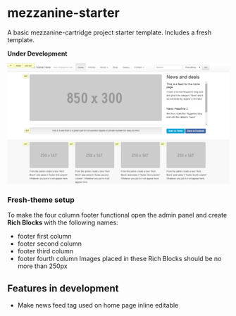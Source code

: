 mezzanine-starter
=================

A basic mezzanine-cartridge project starter template. Includes a fresh template.

**Under Development**

![Screenshot of this Mezzanine theme](/fresh_theme/static/fresh-theme/example.jpg "Screenshot of mezzanine-starter home page")

### Fresh-theme setup
To make the four column footer functional open the admin panel and create **Rich Blocks** with the following names:
* footer first column
* footer second column
* footer third column
* footer fourth column
Images placed in these Rich Blocks should be no more than 250px

Features in development
-----------------------
* Make news feed tag used on home page inline editable



